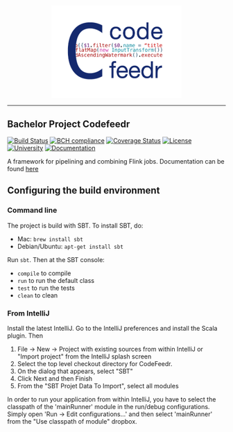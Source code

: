<p align="center"><img src="logo.png" width="300px"/></p>

- - - -

Bachelor Project Codefeedr
--------------------------

[![Build Status](https://travis-ci.org/joskuijpers/bep_codefeedr.svg?branch=develop)](https://travis-ci.org/joskuijpers/bep_codefeedr)
[![BCH compliance](https://bettercodehub.com/edge/badge/joskuijpers/bep_codefeedr?branch=develop)](https://bettercodehub.com/)
[![Coverage Status](https://coveralls.io/repos/github/codefeedr/bep_codefeedr/badge.svg?branch=develop)](https://coveralls.io/github/codefeedr/bep_codefeedr?branch=develop)
[![License](https://img.shields.io/badge/License-Apache%202.0-blue.svg)](https://opensource.org/licenses/Apache-2.0)
[![University](https://img.shields.io/badge/university-tudelft-blue.svg)](http://swerl.tudelft.nl/bin/view/Main/WebHome)
[![Documentation](https://readthedocs.org/projects/codefeedr/badge/?version=latest)](https://codefeedr.readthedocs.io/en/latest/)

A framework for pipelining and combining Flink jobs. Documentation can be found [here](https://codefeedr.readthedocs.io/en/latest/)

## Configuring the build environment

### Command line

The project is build with SBT. To install SBT, do:

* Mac: `brew install sbt`
* Debian/Ubuntu: `apt-get install sbt`

Run `sbt`. Then at the SBT console:

- `compile` to compile
- `run` to run the default class
- `test` to run the tests
- `clean` to clean

### From IntelliJ

Install the latest IntelliJ. Go to the IntelliJ preferences and install the
Scala plugin. Then

1. File -> New -> Project with existing sources from within IntelliJ or "Import project" from the
IntelliJ splash screen
2. Select the top level checkout directory for CodeFeedr.
3. On the dialog that appears, select "SBT"
4. Click Next and then Finish
5. From the "SBT Projet Data To Import", select all modules

In order to run your application from within IntelliJ, you have to select the classpath of the
'mainRunner' module in  the run/debug configurations. Simply open 'Run -> Edit configurations...'
and then select 'mainRunner' from the "Use  classpath of module" dropbox.
